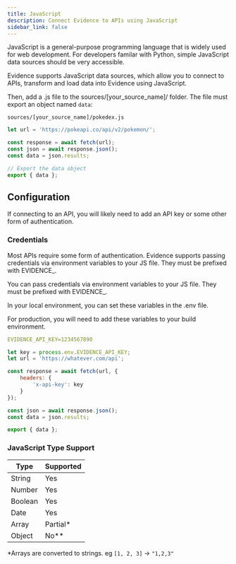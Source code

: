```yaml
---
title: JavaScript
description: Connect Evidence to APIs using JavaScript
sidebar_link: false
---
```


JavaScript is a general-purpose programming language that is widely used for web development. For developers familar with Python, simple JavaScript data sources should be very accessible.

Evidence supports JavaScript data sources, which allow you to connect to APIs, transform and load data into Evidence using JavaScript.

<NewSource sourceName="JavaScript" />

Then, add a .js file to the sources/[your_source_name]/ folder. The file must export an object named `data`:


`sources/[your_source_name]/pokedex.js`
```javascript
let url = 'https://pokeapi.co/api/v2/pokemon/';

const response = await fetch(url);
const json = await response.json();
const data = json.results;

// Export the data object
export { data };
```

## Configuration

If connecting to an API, you will likely need to add an API key or some other form of authentication.

### Credentials

Most APIs require some form of authentication. Evidence supports passing credentials via environment variables to your JS file. They must be prefixed with EVIDENCE_.

You can pass credentials via environment variables to your JS file. They must be prefixed with EVIDENCE_.

In your local environment, you can set these variables in the .env file.

For production, you will need to add these variables to your build environment.

```yaml
EVIDENCE_API_KEY=1234567890
```


```javascript
let key = process.env.EVIDENCE_API_KEY;
let url = 'https://whatever.com/api';

const response = await fetch(url, {
	headers: {
		'x-api-key': key
	}
});

const json = await response.json();
const data = json.results;

export { data };
```

### JavaScript Type Support

| Type    | Supported |
| ------- | --------- |
| String  | Yes       |
| Number  | Yes       |
| Boolean | Yes       |
| Date    | Yes       |
| Array   | Partial\* |
| Object  | No\*\*    |

\*Arrays are converted to strings. eg `[1, 2, 3]` &rarr; `"1,2,3"`